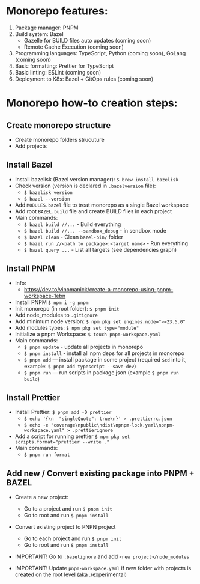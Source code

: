 # Monorepo features:

1. Package manager: PNPM
1. Build system: Bazel
   - Gazelle for BUILD files auto updates (coming soon)
   - Remote Cache Execution (coming soon)
1. Programming languages: TypeScript, Python (coming soon), GoLang (coming soon)
1. Basic formatting: Prettier for TypeScript
1. Basic linting: ESLint (coming soon)
1. Deployment to K8s: Bazel + GitOps rules (coming soon)

# Monorepo how-to creation steps:

## Create monorepo structure

- Create monorepo folders strucuture
- Add projects

## Install Bazel

- Install bazelisk (Bazel version manager): `$ brew install bazelisk`
- Check version (version is declared in `.bazelversion` file):
  - `$ bazelisk version`
  - `$ bazel --version`
- Add `MODULES.bazel` file to treat monorepo as a single Bazel workspace
- Add root `BAZEL.build` file and create BUILD files in each project
- Main commands:
  - `$ bazel build //...` - Build everything
  - `$ bazel build //... --sandbox_debug` - in sendbox mode
  - `$ bazel clean` - Clean `bazel-bin/` folder
  - `$ bazel run //<path to package>:<target name>` - Run everything
  - `$ bazel query ...` - List all targets (see dependencies graph)

## Install PNPM

- Info:
  - https://dev.to/vinomanick/create-a-monorepo-using-pnpm-workspace-1ebn
- Install PNPM `$ npm i -g pnpm`
- Init monorepo (in root folder): `$ pnpm init`
- Add node_modules to `.gitignore`
- Add minimum node version: `$ npm pkg set engines.node=">=23.5.0"`
- Add modules types: `$ npm pkg set type="module"`
- Initialize a pnpm Workspace: `$ touch pnpm-workspace.yaml`
- Main commands:
  - `$ pnpm update` - update all projects in monorepo
  - `$ pnpm install` - install all npm deps for all projects in monorepo
  - `$ pnpm add` — install package in some project (required `$cd` into it, example: `$ pnpm add typescript --save-dev`)
  - `$ pnpm run` — run scripts in package.json (example `$ pnpm run build`)

## Install Prettier

- Install Prettier: `$ pnpm add -D prettier`
  - `$ echo '{\n  "singleQuote": true\n}' > .prettierrc.json`
  - `$ echo -e "coverage\npublic\ndist\npnpm-lock.yaml\npnpm-workspace.yaml" > .prettierignore`
- Add a script for running prettier `$ npm pkg set scripts.format="prettier --write ."`
- Main commands:
  - `$ pnpm run format`

## Add new / Convert existing package into PNPM + BAZEL

- Create a new project:

  - Go to a project and run `$ pnpm init`
  - Go to root and run `$ pnpm install`

- Convert existing project to PNPN project

  - Go to each project and run `$ pnpm init`
  - Go to root and run `$ pnpm install`

- IMPORTANT! Go to `.bazelignore` and add `<new project>/node_modules`
- IMPORTANT! Update `pnpm-workspace.yaml` if new folder with projects is created on the root level (aka ./experimental)
